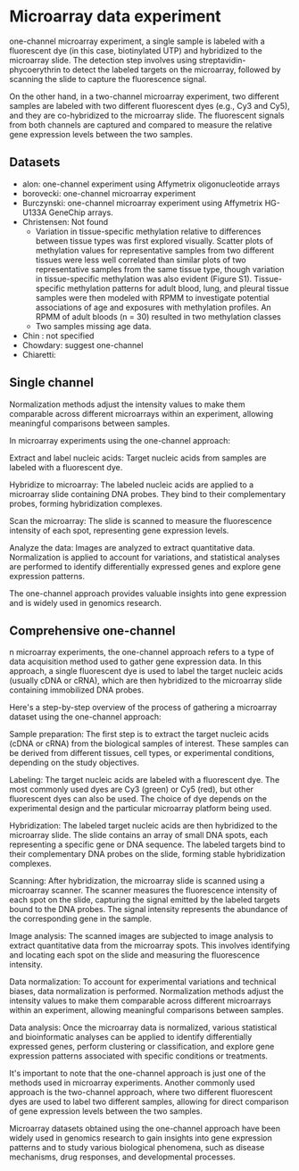 # Microarray data experiment
one-channel microarray experiment, a single sample is labeled with a fluorescent dye (in this case, biotinylated UTP) and hybridized to the microarray slide. The detection step involves using streptavidin-phycoerythrin to detect the labeled targets on the microarray, followed by scanning the slide to capture the fluorescence signal.

On the other hand, in a two-channel microarray experiment, two different samples are labeled with two different fluorescent dyes (e.g., Cy3 and Cy5), and they are co-hybridized to the microarray slide. The fluorescent signals from both channels are captured and compared to measure the relative gene expression levels between the two samples.

## Datasets

- alon: one-channel experiment using Affymetrix oligonucleotide arrays
- borovecki: one-channel microarray experiment
- Burczynski: one-channel microarray experiment using Affymetrix HG-U133A GeneChip arrays.
- Christensen: Not found
    - Variation in tissue-specific methylation relative to differences between tissue types was first explored visually. Scatter plots of methylation values for representative samples from two different tissues were less well correlated than similar plots of two representative samples from the same tissue type, though variation in tissue-specific methylation was also evident (Figure S1). Tissue-specific methylation patterns for adult blood, lung, and pleural tissue samples were then modeled with RPMM to investigate potential associations of age and exposures with methylation profiles. An RPMM of adult bloods (n = 30) resulted in two methylation classes 
    - Two samples missing age data.
- Chin : not specified
- Chowdary: suggest one-channel
- Chiaretti: 

## Single channel

Normalization methods adjust the intensity values to make them comparable across different microarrays within an experiment, allowing meaningful comparisons between samples.

In microarray experiments using the one-channel approach:

Extract and label nucleic acids: Target nucleic acids from samples are labeled with a fluorescent dye.

Hybridize to microarray: The labeled nucleic acids are applied to a microarray slide containing DNA probes. They bind to their complementary probes, forming hybridization complexes.

Scan the microarray: The slide is scanned to measure the fluorescence intensity of each spot, representing gene expression levels.

Analyze the data: Images are analyzed to extract quantitative data. Normalization is applied to account for variations, and statistical analyses are performed to identify differentially expressed genes and explore gene expression patterns.

The one-channel approach provides valuable insights into gene expression and is widely used in genomics research.

## Comprehensive one-channel
n microarray experiments, the one-channel approach refers to a type of data acquisition method used to gather gene expression data. In this approach, a single fluorescent dye is used to label the target nucleic acids (usually cDNA or cRNA), which are then hybridized to the microarray slide containing immobilized DNA probes.

Here's a step-by-step overview of the process of gathering a microarray dataset using the one-channel approach:

Sample preparation: The first step is to extract the target nucleic acids (cDNA or cRNA) from the biological samples of interest. These samples can be derived from different tissues, cell types, or experimental conditions, depending on the study objectives.

Labeling: The target nucleic acids are labeled with a fluorescent dye. The most commonly used dyes are Cy3 (green) or Cy5 (red), but other fluorescent dyes can also be used. The choice of dye depends on the experimental design and the particular microarray platform being used.

Hybridization: The labeled target nucleic acids are then hybridized to the microarray slide. The slide contains an array of small DNA spots, each representing a specific gene or DNA sequence. The labeled targets bind to their complementary DNA probes on the slide, forming stable hybridization complexes.

Scanning: After hybridization, the microarray slide is scanned using a microarray scanner. The scanner measures the fluorescence intensity of each spot on the slide, capturing the signal emitted by the labeled targets bound to the DNA probes. The signal intensity represents the abundance of the corresponding gene in the sample.

Image analysis: The scanned images are subjected to image analysis to extract quantitative data from the microarray spots. This involves identifying and locating each spot on the slide and measuring the fluorescence intensity.

Data normalization: To account for experimental variations and technical biases, data normalization is performed. Normalization methods adjust the intensity values to make them comparable across different microarrays within an experiment, allowing meaningful comparisons between samples.

Data analysis: Once the microarray data is normalized, various statistical and bioinformatic analyses can be applied to identify differentially expressed genes, perform clustering or classification, and explore gene expression patterns associated with specific conditions or treatments.

It's important to note that the one-channel approach is just one of the methods used in microarray experiments. Another commonly used approach is the two-channel approach, where two different fluorescent dyes are used to label two different samples, allowing for direct comparison of gene expression levels between the two samples.

Microarray datasets obtained using the one-channel approach have been widely used in genomics research to gain insights into gene expression patterns and to study various biological phenomena, such as disease mechanisms, drug responses, and developmental processes.